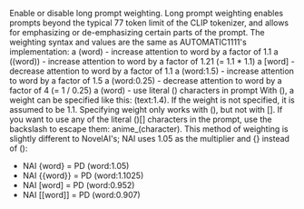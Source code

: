 

Enable or disable long prompt weighting.
Long prompt weighting enables prompts beyond the typical 77 token limit of the CLIP tokenizer, and allows for emphasizing or de-emphasizing certain parts of the prompt. The weighting syntax and values are the same as AUTOMATIC1111's implementation:
a (word) - increase attention to word by a factor of 1.1
a ((word)) - increase attention to word by a factor of 1.21 (= 1.1 * 1.1)
a [word] - decrease attention to word by a factor of 1.1
a (word:1.5) - increase attention to word by a factor of 1.5
a (word:0.25) - decrease attention to word by a factor of 4 (= 1 / 0.25)
a \(word\) - use literal () characters in prompt
With (), a weight can be specified like this: (text:1.4). If the weight is not specified, it is assumed to be 1.1. Specifying weight only works with (), but not with [].
If you want to use any of the literal ()[] characters in the prompt, use the backslash to escape them: anime_\(character\).
This method of weighting is slightly different to NovelAI's; NAI uses 1.05 as the multiplier and {} instead of ():

- NAI {word} = PD (word:1.05)
- NAI {{word}} = PD (word:1.1025)
- NAI [word] = PD (word:0.952)
- NAI [[word]] = PD (word:0.907)

